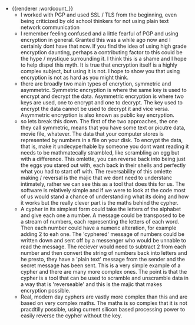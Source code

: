 - {{renderer :wordcount_}}
	- I worked with PGP and used SSL / TLS from the beginning, even being criticized by old school thinkers for not using plain text network communication
	- I remember feeling confused and a little fearful of PGP and using encryption in general. Granted this was a while ago now and I certainly dont have that now. If you find the idea of using high grade encryption daunting, perhaps a contributing factor to this could be the hype / mystique surrounding it. I think this is a shame and I hope to help dispel this myth. It is true that encryption itself is a highly complex subject, but using it is not. I hope to show you that using encryption is not as hard as you might think.
	- there are broadly two main types of encrytion, symmetric and asymmetric. Symmetric encryption is where the same key is used to encrypt and decrypt the data. Asymmetric encryption is where two keys are used, one to encrypt and one to decrypt. The key used to encrypt the data cannot be used to decrypt it and vice versa. Asymmetric encryption is also known as public key encryption.
	- so lets break this down. The first of the two approaches, the one they call symmetric, means that you have some text or picutre data, movie file, whatever. The data that your computer stores is represented by numbers in a file on your disk. To encrypt the data, that is, make it undecyperhable by someone you dont want reading it needs to be mathmatecally strambled, like scrambling an egg but with a difference. This omlette, you can reverse back into being just the eggs you stared out with, each back in their shells and perfectly what you had to start off with. The reversability of this omlette making / reversal is the majic that we dont need to understanc intimately, rather we can see this as a tool that does this for us. The software is relatively simple and if we were to look at the code most of us would stand a chance of understanding what its doing and how it works but the really clever part is the maths behind the cypher. 
	- A cypher in its simplest form could take the letters of the alphabet and give each one a number. A message could be transposed to be a stream of numbers, each representing the letters of each word. Then each number could have a numeric alteration, for example adding 2 to eah one. The 'cyphered' message of numbers could be written down and sent off by a messenger who would be unnable to read the message. The reciever would need to subtract 2 from each number and then convert the string of numbers back into letters and he presto, they have a 'plain text' message from the sender and the secret message has been sent. This is a very simple example of a cypher and there are many more complex ones. The point is that the cypher is a tool that can be used to scramble and unscramble data in a way that is 'reverseable' and this is the majic that makes encryption possible.
	- Real, modern day cyphers are vastly more complex than this and are based on very complex maths. The maths is so complex that it is not pracdtilly possible, using current silicon based processing power to easily reverse the cypher without the key. 